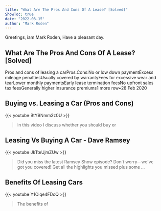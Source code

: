 ```yaml
---
title: "What Are The Pros And Cons Of A Lease? [Solved]"
ShowToc: true 
date: "2022-03-15"
author: "Mark Roden" 
---
```


Greetings, iam Mark Roden, Have a pleasant day.
## What Are The Pros And Cons Of A Lease? [Solved]
Pros and cons of leasing a carPros:Cons:No or low down paymentExcess mileage penaltiesUsually covered by warrantyFees for excessive wear and tearLower monthly paymentsEarly lease termination feesNo upfront sales tax feesGenerally higher insurance premiums1 more row•28 Feb 2020

## Buying vs. Leasing a Car (Pros and Cons)
{{< youtube BtY9Nmm2z0U >}}
>In this video I discuss whether you should buy or 

## Leasing Vs Buying A Car - Dave Ramsey
{{< youtube JkTteUjmZUw >}}
>Did you miss the latest Ramsey Show episode? Don't worry—we've got you covered! Get all the highlights you missed plus some ...

## Benefits Of Leasing Cars
{{< youtube Y1Olqe4FDcQ >}}
>The benefits of 

